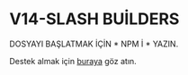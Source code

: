# V14-SLASH BUİLDERS 

DOSYAYI BAŞLATMAK İÇİN * NPM İ * YAZIN.

Destek almak için [buraya](https://discord.gg/hu6XpsVxnP) göz atın.
